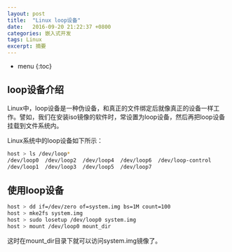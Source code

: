 ```yaml
---
layout: post
title:  "Linux loop设备"
date:   2016-09-20 21:22:37 +0800
categories: 嵌入式开发
tags: Linux
excerpt: 摘要
---
```


* menu
{:toc}

## loop设备介绍
Linux中，loop设备是一种伪设备，和真正的文件绑定后就像真正的设备一样工作。譬如，我们在安装iso镜像的软件时，常设置为loop设备，然后再把loop设备挂载到文件系统内。

Linux系统中的loop设备如下所示：

```sh
host > ls /dev/loop*
/dev/loop0  /dev/loop2  /dev/loop4  /dev/loop6  /dev/loop-control
/dev/loop1  /dev/loop3  /dev/loop5  /dev/loop7
```

## 使用loop设备

```sh
host > dd if=/dev/zero of=system.img bs=1M count=100
host > mke2fs system.img
host > sudo losetup /dev/loop0 system.img
host > mount /dev/loop0 mount_dir
```

这时在mount_dir目录下就可以访问system.img镜像了。
